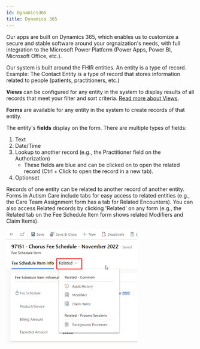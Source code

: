 ```yaml
---
id: Dynamics365
title: Dynamics 365
---
```


Our apps are built on Dynamics 365, which enables us to customize a secure and stable software around your orgnaization's needs, with full integration to the Microsoft Power Platform (Power Apps, Power BI, Microsoft Office, etc.).

Our system is built around the FHIR entities. An entity is a type of record. Example: The Contact Entity is a type of record that stores information related to people (patients, practitioners, etc.)

**Views** can be configured for any entity in the system to display results of all records that meet your filter and sort criteria. [Read more about Views](ViewsCharts). 


**Forms** are available for any entity in the system to create records of that entity. 

The entity's **fields** display on the form. There are multiple types of fields:
1. Text
2. Date/Time
3. Lookup to another record (e.g., the Practitioner field on the Authorization) 
    - These fields are blue and can be clicked on to open the related record (Ctrl + Click to open the record in a new tab).
4. Optionset

Records of one entity can be related to another record of another entity. Forms in Autism Care include tabs for easy access to related entities (e.g., the Care Team Assignment form has a tab for Related Encounters). You can also access Related records by clicking 'Related' on any form (e.g., the Related tab on the Fee Schedule Item form shows related Modifiers and Claim Items).

 <img src ="/img/Related.png " width="350"/>

